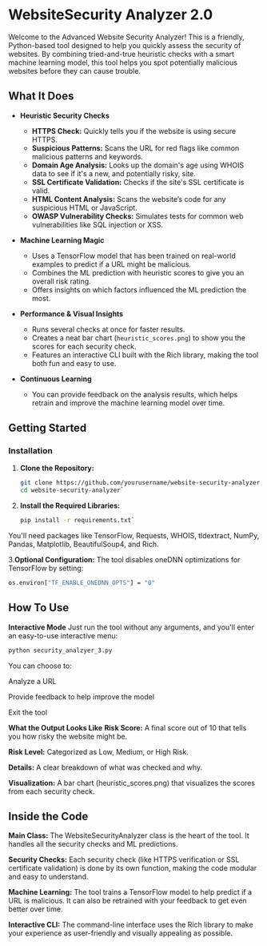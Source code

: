 # WebsiteSecurity Analyzer 2.0

Welcome to the Advanced Website Security Analyzer! This is a friendly, Python-based tool designed to help you quickly assess the security of websites. By combining tried-and-true heuristic checks with a smart machine learning model, this tool helps you spot potentially malicious websites before they can cause trouble.

## What It Does

- **Heuristic Security Checks**
  - **HTTPS Check:** Quickly tells you if the website is using secure HTTPS.
  - **Suspicious Patterns:** Scans the URL for red flags like common malicious patterns and keywords.
  - **Domain Age Analysis:** Looks up the domain's age using WHOIS data to see if it's a new, and potentially risky, site.
  - **SSL Certificate Validation:** Checks if the site's SSL certificate is valid.
  - **HTML Content Analysis:** Scans the website’s code for any suspicious HTML or JavaScript.
  - **OWASP Vulnerability Checks:** Simulates tests for common web vulnerabilities like SQL injection or XSS.

- **Machine Learning Magic**
  - Uses a TensorFlow model that has been trained on real-world examples to predict if a URL might be malicious.
  - Combines the ML prediction with heuristic scores to give you an overall risk rating.
  - Offers insights on which factors influenced the ML prediction the most.

- **Performance & Visual Insights**
  - Runs several checks at once for faster results.
  - Creates a neat bar chart (`heuristic_scores.png`) to show you the scores for each security check.
  - Features an interactive CLI built with the Rich library, making the tool both fun and easy to use.

- **Continuous Learning**
  - You can provide feedback on the analysis results, which helps retrain and improve the machine learning model over time.

## Getting Started

### Installation

1. **Clone the Repository:**
   ```bash
   git clone https://github.com/yourusername/website-security-analyzer.git
   cd website-security-analyzer`
   
2. **Install the Required Libraries:**
   ```bash
   pip install -r requirements.txt`
You'll need packages like TensorFlow, Requests, WHOIS, tldextract, NumPy, Pandas, Matplotlib, BeautifulSoup4, and Rich.

3.**Optional Configuration:**
The tool disables oneDNN optimizations for TensorFlow by setting:
```bash
os.environ["TF_ENABLE_ONEDNN_OPTS"] = "0"
```
## How To Use

**Interactive Mode**
Just run the tool without any arguments, and you'll enter an easy-to-use interactive menu:
```bash
python security_analzyer_3.py
```
You can choose to:

Analyze a URL

Provide feedback to help improve the model

Exit the tool

**What the Output Looks Like**
**Risk Score:** A final score out of 10 that tells you how risky the website might be.

**Risk Level:** Categorized as Low, Medium, or High Risk.

**Details:** A clear breakdown of what was checked and why.

**Visualization:** A bar chart (heuristic_scores.png) that visualizes the scores from each security check.

## Inside the Code
**Main Class:**
The WebsiteSecurityAnalyzer class is the heart of the tool. It handles all the security checks and ML predictions.

**Security Checks:**
Each security check (like HTTPS verification or SSL certificate validation) is done by its own function, making the code modular and easy to understand.

**Machine Learning:**
The tool trains a TensorFlow model to help predict if a URL is malicious. It can also be retrained with your feedback to get even better over time.

**Interactive CLI:**
The command-line interface uses the Rich library to make your experience as user-friendly and visually appealing as possible.
